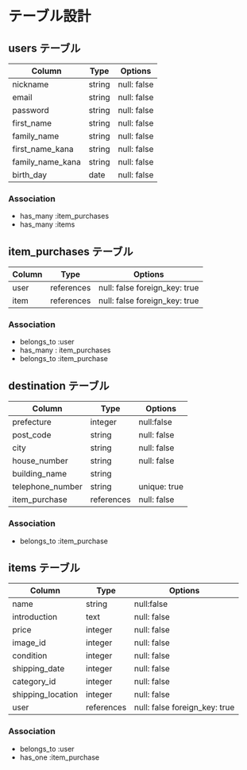 # テーブル設計

## users テーブル

| Column            | Type      | Options     |
| --------          | --------- | ----------- |
| nickname          | string    | null: false |
| email             | string    | null: false |
| password          | string    | null: false |
| first_name        | string    | null: false |
| family_name       | string    | null: false |
| first_name_kana   | string    | null: false |
| family_name_kana  | string    | null: false |
| birth_day         | date      | null: false |
### Association

- has_many :item_purchases
- has_many :items

## item_purchases テーブル

| Column            | Type      | Options                      |
| ------            | --------- | -----------                  |
| user              | references| null: false foreign_key: true|
| item              | references| null: false foreign_key: true|

### Association

- belongs_to :user
- has_many :  item_purchases
- belongs_to :item_purchase

## destination テーブル

| Column           | Type      | Options       |
| ------           | ---------- | ------------ |
| prefecture       | integer    | null:false   |
| post_code        | string     | null: false  |
| city             | string     | null: false  |
| house_number     | string     | null: false  |
| building_name    | string     |              |
| telephone_number | string     | unique: true |
| item_purchase    | references | null: false  |

### Association

- belongs_to :item_purchase

## items テーブル

| Column            | Type      | Options                      |
| ------------------| ----------| ---------------------------  |
| name              | string    | null:false                   |
| introduction      | text      | null: false                  |
| price             | integer   | null: false                  |
| image_id          | integer   | null: false                  |
| condition         | integer   | null: false                  |
| shipping_date     | integer   | null: false                  |
| category_id       | integer   | null: false                  |
| shipping_location | integer   | null: false                  |
| user              | references| null: false foreign_key: true|

### Association

- belongs_to :user
- has_one    :item_purchase